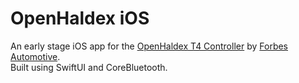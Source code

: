 # OpenHaldex iOS

An early stage iOS app for the [OpenHaldex T4 Controller](https://forbes-automotive.com/products/openhaldex-t4-controller) by [Forbes Automotive](https://forbes-automotive.com).  
Built using SwiftUI and CoreBluetooth.
